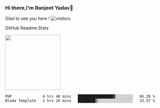 ### Hi there,I'm Ranjeet Yadav👋

Glad to see you here ! ![visitors](https://visitor-badge.glitch.me/badge?page_id=${ranjeetproject}.${ranjeetproject.repo.id}) 

GitHub Readme Stats 

<img height="180em" src="https://github-readme-stats.vercel.app/api?username=ranjeetproject&show_icons=true&hide_border=true&&count_private=true&include_all_commits=true" />

<!--START_SECTION:waka-->
```text
PHP              4 hrs 48 mins   ████████████████▓░░░░░░░░   66.20 % 
Blade Template   2 hrs 26 mins   ████████▒░░░░░░░░░░░░░░░░   33.57 % 
```
<!--END_SECTION:waka-->
